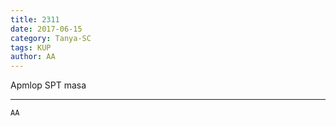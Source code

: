 ```yaml
---
title: 2311
date: 2017-06-15
category: Tanya-SC
tags: KUP
author: AA
---
```


Apmlop SPT masa

---



`AA`
